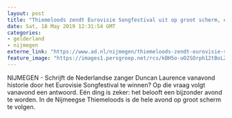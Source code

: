 ```yaml
---
layout: post
title: "Thiemeloods zendt Eurovisie Songfestival uit op groot scherm, en draait vinylplaatjes van weleer"
date: Sat, 18 May 2019 12:31:54 GMT
categories: 
- gelderland 
- nijmegen 
externe_link: "https://www.ad.nl/nijmegen/thiemeloods-zendt-eurovisie-songfestival-uit-op-groot-scherm-en-draait-vinylplaatjes-van-weleer~a4bdde7d/"
feature_image: "https://images1.persgroep.net/rcs/kBH5o-uO2SOrph12tBoLZVI98Qg/diocontent/135019853/_fitwidth/400/?appId=21791a8992982cd8da851550a453bd7f&quality=0.7"
---
```


NIJMEGEN - Schrijft de Nederlandse zanger Duncan Laurence vanavond historie door het Eurovisie Songfestival te winnen? Op die vraag volgt vanavond een antwoord. Eén ding is zeker: het belooft een bijzonder avond te worden. In de Nijmeegse Thiemeloods is de hele avond op groot scherm te volgen.
